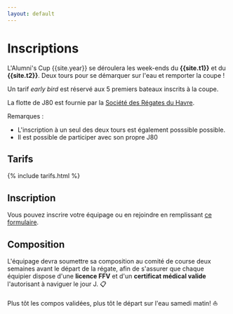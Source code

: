 ```yaml
--- 
layout: default
---
```


# Inscriptions

L'Alumni's Cup {{site.year}} se déroulera les week-ends 
du **{{site.t1}}** et du **{{site.t2}}**. Deux tours 
pour se démarquer sur l'eau et remporter la coupe ! 

Un tarif *early bird* est réservé aux 5 premiers bateaux inscrits à la coupe.

La flotte de J80 est fournie par la 
[Société des Régates du Havre](http://lesregates.com). 

Remarques : 
- L'inscription à un seul des deux tours est également posssible possible. 
- Il est possible de participer avec son propre J80

## Tarifs
{% include tarifs.html %}
## Inscription 

Vous pouvez inscrire votre équipage ou en rejoindre en remplissant [ce formulaire](https://www.helloasso.com/associations/alumni-s-cup/adhesions/alumni-s-cup-1?_gl=1%2a6jq2r9%2a_ga%2aMTQ1NDIxMTgxMC4xNjM5NTEyMDAw%2a_ga_TKC826G3G2%2aMTY0MDU0NDk4NS40LjEuMTY0MDU0NTQ5NS4w&_ga=2.146992567.10633766.1640469754-1454211810.1639512000).

## Composition 

L'équipage devra soumettre sa composition au comité de course 
deux semaines avant le départ de la régate, afin de s'assurer 
que chaque équipier dispose d'une **licence  FFV** et d'un **certificat 
médical valide** l'autorisant à naviguer le jour J. 📋

Plus tôt les compos validées, plus tôt le départ sur l'eau samedi matin! ⛵
